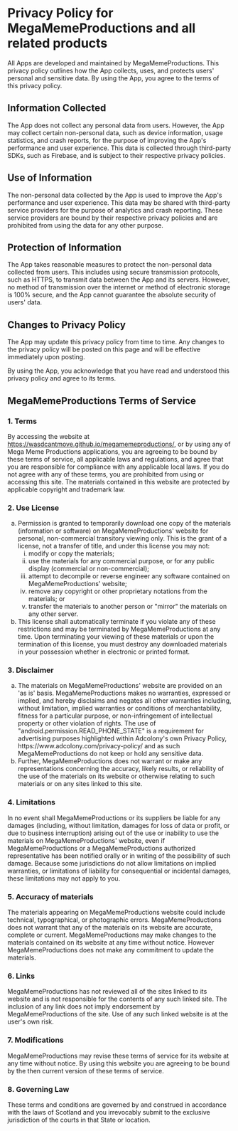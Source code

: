 <h1>Privacy Policy for MegaMemeProductions and all related products</h1> <p>All Apps are developed and maintained by MegaMemeProductions. This privacy policy outlines how the App collects, uses, and protects users' personal and sensitive data. By using the App, you agree to the terms of this privacy policy.</p> <h2>Information Collected</h2> <p>The App does not collect any personal data from users. However, the App may collect certain non-personal data, such as device information, usage statistics, and crash reports, for the purpose of improving the App's performance and user experience. This data is collected through third-party SDKs, such as Firebase, and is subject to their respective privacy policies.</p> <h2>Use of Information</h2> <p>The non-personal data collected by the App is used to improve the App's performance and user experience. This data may be shared with third-party service providers for the purpose of analytics and crash reporting. These service providers are bound by their respective privacy policies and are prohibited from using the data for any other purpose.</p> <h2>Protection of Information</h2> <p>The App takes reasonable measures to protect the non-personal data collected from users. This includes using secure transmission protocols, such as HTTPS, to transmit data between the App and its servers. However, no method of transmission over the internet or method of electronic storage is 100% secure, and the App cannot guarantee the absolute security of users' data.</p> <h2>Changes to Privacy Policy</h2> <p>The App may update this privacy policy from time to time. Any changes to the privacy policy will be posted on this page and will be effective immediately upon posting.</p> <p>By using the App, you acknowledge that you have read and understood this privacy policy and agree to its terms.</p> </body> </html>

<h2>MegaMemeProductions Terms of Service</h2>
<h3>1. Terms</h3>
<p>By accessing the website at <a href="https://wasdcantmove.github.io/megamemeproductions/">https://wasdcantmove.github.io/megamemeproductions/</a>, or by using any of Mega Meme Productions applications, you are agreeing to be bound by these terms of service, all applicable laws and regulations, and agree that you are responsible for compliance with any applicable local laws. If you do not agree with any of these terms, you are prohibited from using or accessing this site. The materials contained in this website are protected by applicable copyright and trademark law.</p>
<h3>2. Use License</h3>
<ol type="a">
   <li>Permission is granted to temporarily download one copy of the materials (information or software) on MegaMemeProductions' website for personal, non-commercial transitory viewing only. This is the grant of a license, not a transfer of title, and under this license you may not:
   <ol type="i">
       <li>modify or copy the materials;</li>
       <li>use the materials for any commercial purpose, or for any public display (commercial or non-commercial);</li>
       <li>attempt to decompile or reverse engineer any software contained on MegaMemeProductions' website;</li>
       <li>remove any copyright or other proprietary notations from the materials; or</li>
       <li>transfer the materials to another person or "mirror" the materials on any other server.</li>
   </ol>
    </li>
   <li>This license shall automatically terminate if you violate any of these restrictions and may be terminated by MegaMemeProductions at any time. Upon terminating your viewing of these materials or upon the termination of this license, you must destroy any downloaded materials in your possession whether in electronic or printed format.</li>
</ol>
<h3>3. Disclaimer</h3>
<ol type="a">
   <li>The materials on MegaMemeProductions' website are provided on an 'as is' basis. MegaMemeProductions makes no warranties, expressed or implied, and hereby disclaims and negates all other warranties including, without limitation, implied warranties or conditions of merchantability, fitness for a particular purpose, or non-infringement of intellectual property or other violation of rights.
  The use of "android.permission.READ_PHONE_STATE" is a requirement for advertising purposes highlighted within Adcolony's own Privacy Policy, https://www.adcolony.com/privacy-policy/ and as such MegaMemeProductions do not keep or hold any sensitive data.</li>
   <li>Further, MegaMemeProductions does not warrant or make any representations concerning the accuracy, likely results, or reliability of the use of the materials on its website or otherwise relating to such materials or on any sites linked to this site.</li>
</ol>
<h3>4. Limitations</h3>
<p>In no event shall MegaMemeProductions or its suppliers be liable for any damages (including, without limitation, damages for loss of data or profit, or due to business interruption) arising out of the use or inability to use the materials on MegaMemeProductions' website, even if MegaMemeProductions or a MegaMemeProductions authorized representative has been notified orally or in writing of the possibility of such damage. Because some jurisdictions do not allow limitations on implied warranties, or limitations of liability for consequential or incidental damages, these limitations may not apply to you.</p>
<h3>5. Accuracy of materials</h3>
<p>The materials appearing on MegaMemeProductions website could include technical, typographical, or photographic errors. MegaMemeProductions does not warrant that any of the materials on its website are accurate, complete or current. MegaMemeProductions may make changes to the materials contained on its website at any time without notice. However MegaMemeProductions does not make any commitment to update the materials.</p>
<h3>6. Links</h3>
<p>MegaMemeProductions has not reviewed all of the sites linked to its website and is not responsible for the contents of any such linked site. The inclusion of any link does not imply endorsement by MegaMemeProductions of the site. Use of any such linked website is at the user's own risk.</p>
<h3>7. Modifications</h3>
<p>MegaMemeProductions may revise these terms of service for its website at any time without notice. By using this website you are agreeing to be bound by the then current version of these terms of service.</p>
<h3>8. Governing Law</h3>
<p>These terms and conditions are governed by and construed in accordance with the laws of Scotland and you irrevocably submit to the exclusive jurisdiction of the courts in that State or location.</p>

